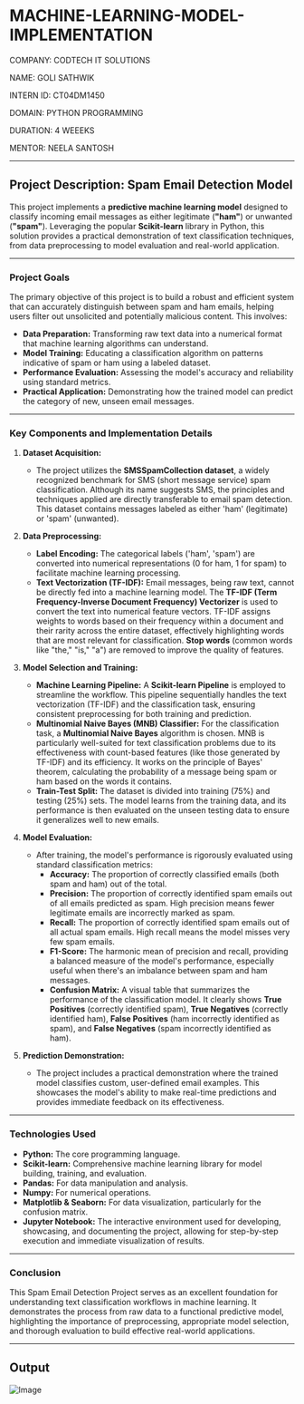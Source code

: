 # MACHINE-LEARNING-MODEL-IMPLEMENTATION

COMPANY: CODTECH IT SOLUTIONS

NAME: GOLI SATHWIK

INTERN ID: CT04DM1450

DOMAIN: PYTHON PROGRAMMING

DURATION: 4 WEEEKS

MENTOR: NEELA SANTOSH

---


## Project Description: Spam Email Detection Model

This project implements a **predictive machine learning model** designed to classify incoming email messages as either legitimate (**"ham"**) or unwanted (**"spam"**). Leveraging the popular **Scikit-learn** library in Python, this solution provides a practical demonstration of text classification techniques, from data preprocessing to model evaluation and real-world application.

---

### Project Goals

The primary objective of this project is to build a robust and efficient system that can accurately distinguish between spam and ham emails, helping users filter out unsolicited and potentially malicious content. This involves:

* **Data Preparation:** Transforming raw text data into a numerical format that machine learning algorithms can understand.
* **Model Training:** Educating a classification algorithm on patterns indicative of spam or ham using a labeled dataset.
* **Performance Evaluation:** Assessing the model's accuracy and reliability using standard metrics.
* **Practical Application:** Demonstrating how the trained model can predict the category of new, unseen email messages.

---

### Key Components and Implementation Details

1.  **Dataset Acquisition:**
    * The project utilizes the **SMSSpamCollection dataset**, a widely recognized benchmark for SMS (short message service) spam classification. Although its name suggests SMS, the principles and techniques applied are directly transferable to email spam detection. This dataset contains messages labeled as either 'ham' (legitimate) or 'spam' (unwanted).

2.  **Data Preprocessing:**
    * **Label Encoding:** The categorical labels ('ham', 'spam') are converted into numerical representations (0 for ham, 1 for spam) to facilitate machine learning processing.
    * **Text Vectorization (TF-IDF):** Email messages, being raw text, cannot be directly fed into a machine learning model. The **TF-IDF (Term Frequency-Inverse Document Frequency) Vectorizer** is used to convert the text into numerical feature vectors. TF-IDF assigns weights to words based on their frequency within a document and their rarity across the entire dataset, effectively highlighting words that are most relevant for classification. **Stop words** (common words like "the," "is," "a") are removed to improve the quality of features.

3.  **Model Selection and Training:**
    * **Machine Learning Pipeline:** A **Scikit-learn Pipeline** is employed to streamline the workflow. This pipeline sequentially handles the text vectorization (TF-IDF) and the classification task, ensuring consistent preprocessing for both training and prediction.
    * **Multinomial Naive Bayes (MNB) Classifier:** For the classification task, a **Multinomial Naive Bayes** algorithm is chosen. MNB is particularly well-suited for text classification problems due to its effectiveness with count-based features (like those generated by TF-IDF) and its efficiency. It works on the principle of Bayes' theorem, calculating the probability of a message being spam or ham based on the words it contains.
    * **Train-Test Split:** The dataset is divided into training (75%) and testing (25%) sets. The model learns from the training data, and its performance is then evaluated on the unseen testing data to ensure it generalizes well to new emails.

4.  **Model Evaluation:**
    * After training, the model's performance is rigorously evaluated using standard classification metrics:
        * **Accuracy:** The proportion of correctly classified emails (both spam and ham) out of the total.
        * **Precision:** The proportion of correctly identified spam emails out of all emails predicted as spam. High precision means fewer legitimate emails are incorrectly marked as spam.
        * **Recall:** The proportion of correctly identified spam emails out of all actual spam emails. High recall means the model misses very few spam emails.
        * **F1-Score:** The harmonic mean of precision and recall, providing a balanced measure of the model's performance, especially useful when there's an imbalance between spam and ham messages.
        * **Confusion Matrix:** A visual table that summarizes the performance of the classification model. It clearly shows **True Positives** (correctly identified spam), **True Negatives** (correctly identified ham), **False Positives** (ham incorrectly identified as spam), and **False Negatives** (spam incorrectly identified as ham).

5.  **Prediction Demonstration:**
    * The project includes a practical demonstration where the trained model classifies custom, user-defined email examples. This showcases the model's ability to make real-time predictions and provides immediate feedback on its effectiveness.

---

### Technologies Used

* **Python:** The core programming language.
* **Scikit-learn:** Comprehensive machine learning library for model building, training, and evaluation.
* **Pandas:** For data manipulation and analysis.
* **Numpy:** For numerical operations.
* **Matplotlib & Seaborn:** For data visualization, particularly for the confusion matrix.
* **Jupyter Notebook:** The interactive environment used for developing, showcasing, and documenting the project, allowing for step-by-step execution and immediate visualization of results.

---

### Conclusion

This Spam Email Detection Project serves as an excellent foundation for understanding text classification workflows in machine learning. It demonstrates the process from raw data to a functional predictive model, highlighting the importance of preprocessing, appropriate model selection, and thorough evaluation to build effective real-world applications.


---


## Output

![Image](https://github.com/user-attachments/assets/a7ac08d0-8cea-4161-abda-081959d00c74)

